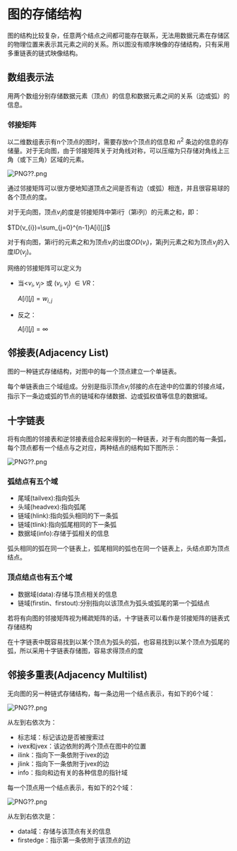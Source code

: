﻿---
tags: ['数据结构','图','邻接矩阵']
---
# 图的存储结构

图的结构比较复杂，任意两个结点之间都可能存在联系，无法用数据元素在存储区的物理位置来表示其元素之间的关系。所以图没有顺序映像的存储结构，只有采用多重链表的链式映像结构。

## 数组表示法

用两个数组分别存储数据元素（顶点）的信息和数据元素之间的关系（边或弧）的信息。

### 邻接矩阵

以二维数组表示有n个顶点的图时，需要存放n个顶点的信息和 $n^{2}$ 条边的信息的存储量。对于无向图，由于邻接矩阵关于对角线对称，可以压缩为只存储对角线上三角（或下三角）区域的元素。

![PNG??.png](https://i.loli.net/2020/07/31/LoB6ucMYPXvfejg.png)

通过邻接矩阵可以很方便地知道顶点之间是否有边（或弧）相连，并且很容易球的各个顶点的度。

对于无向图，顶点$v_{i}$的度是邻接矩阵中第i行（第i列）的元素之和，即：

$TD(v_{i})=\sum_{j=0}^{n-1}A[i][j]$

对于有向图，第i行的元素之和为顶点$v_{i}$的出度$OD(v_{i})$，第j列元素之和为顶点$v_{j}$的入度$ID(v_{j})$。

网络的邻接矩阵可以定义为

- 当<$v_{i},v_{j}$> 或 $(v_{i}, v_{j})$ $\in VR$：
  
  $A[i][j]=w_{i,j}$
- 反之：
  
  $A[i][j]=\infty$

## 邻接表(Adjacency List)

图的一种链式存储结构，对图中的每一个顶点建立一个单链表。

每个单链表由三个域组成。分别是指示顶点$v_{i}$邻接的点在途中的位置的邻接点域，指示下一条边或弧的节点的链域和存储数据、边或弧权值等信息的数据域。

## 十字链表

将有向图的邻接表和逆邻接表组合起来得到的一种链表，对于有向图的每一条弧，每个顶点都有一个结点与之对应，两种结点的结构如下图所示：

![PNG??.png](https://i.loli.net/2020/07/31/OBpy3TzQkHNiVve.png)

### 弧结点有五个域

- 尾域(tailvex):指向弧头
- 头域(headvex):指向弧尾
- 链域(hlink):指向弧头相同的下一条弧
- 链域(tlink):指向弧尾相同的下一条弧
- 数据域(info):存储于弧相关的信息

弧头相同的弧在同一个链表上，弧尾相同的弧也在同一个链表上，头结点即为顶点结点。

### 顶点结点也有五个域

- 数据域(data):存储与顶点相关的信息
- 链域(firstin、firstout):分别指向以该顶点为弧头或弧尾的第一个弧结点

若将有向图的邻接矩阵视为稀疏矩阵的话，十字链表可以看作是邻接矩阵的链表式存储结构

在十字链表中既容易找到以某个顶点为弧头的弧，也容易找到以某个顶点为弧尾的弧，所以采用十字链表存储图，容易求得顶点的度

## 邻接多重表(Adjacency Multilist)

无向图的另一种链式存储结构，每一条边用一个结点表示，有如下的6个域：

![PNG??.png](https://i.loli.net/2020/07/31/14VrKmQ8GNExTDY.png)

从左到右依次为：

- 标志域：标记该边是否被搜索过
- ivex和jvex：该边依附的两个顶点在图中的位置
- ilink：指向下一条依附于ivex的边
- jlink：指向下一条依附于jvex的边
- info：指向和边有关的各种信息的指针域

每一个顶点用一个结点表示，有如下的2个域：

![PNG??.png](https://i.loli.net/2020/07/31/rhziJF1dEVNpAym.png)

从左到右依次是：

- data域：存储与该顶点有关的信息
- firstedge：指示第一条依附于该顶点的边
